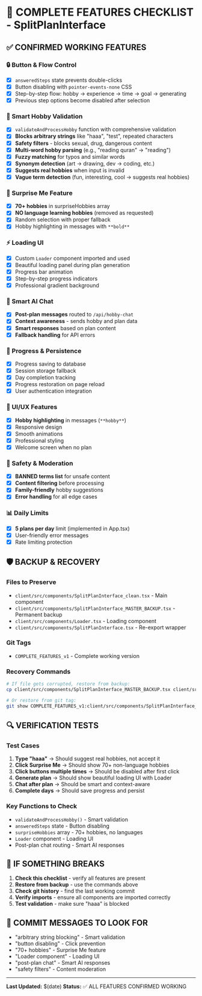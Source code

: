 # 🎯 COMPLETE FEATURES CHECKLIST - SplitPlanInterface

## ✅ CONFIRMED WORKING FEATURES

### 🔒 Button & Flow Control
- [x] `answeredSteps` state prevents double-clicks
- [x] Button disabling with `pointer-events-none` CSS
- [x] Step-by-step flow: hobby → experience → time → goal → generating
- [x] Previous step options become disabled after selection

### 🧠 Smart Hobby Validation
- [x] `validateAndProcessHobby` function with comprehensive validation
- [x] **Blocks arbitrary strings** like "haaa", "test", repeated characters
- [x] **Safety filters** - blocks sexual, drug, dangerous content
- [x] **Multi-word hobby parsing** (e.g., "reading quran" → "reading")
- [x] **Fuzzy matching** for typos and similar words
- [x] **Synonym detection** (art → drawing, dev → coding, etc.)
- [x] **Suggests real hobbies** when input is invalid
- [x] **Vague term detection** (fun, interesting, cool → suggests real hobbies)

### 🎲 Surprise Me Feature
- [x] **70+ hobbies** in surpriseHobbies array
- [x] **NO language learning hobbies** (removed as requested)
- [x] Random selection with proper fallback
- [x] Hobby highlighting in messages with `**bold**`

### ⚡ Loading UI
- [x] Custom `Loader` component imported and used
- [x] Beautiful loading panel during plan generation
- [x] Progress bar animation
- [x] Step-by-step progress indicators
- [x] Professional gradient background

### 💬 Smart AI Chat
- [x] **Post-plan messages** routed to `/api/hobby-chat`
- [x] **Context awareness** - sends hobby and plan data
- [x] **Smart responses** based on plan content
- [x] **Fallback handling** for API errors

### 💾 Progress & Persistence
- [x] Progress saving to database
- [x] Session storage fallback
- [x] Day completion tracking
- [x] Progress restoration on page reload
- [x] User authentication integration

### 🎨 UI/UX Features
- [x] **Hobby highlighting** in messages (`**hobby**`)
- [x] Responsive design
- [x] Smooth animations
- [x] Professional styling
- [x] Welcome screen when no plan

### 🚫 Safety & Moderation
- [x] **BANNED terms list** for unsafe content
- [x] **Content filtering** before processing
- [x] **Family-friendly** hobby suggestions
- [x] **Error handling** for all edge cases

### 📊 Daily Limits
- [x] **5 plans per day** limit (implemented in App.tsx)
- [x] User-friendly error messages
- [x] Rate limiting protection

## 🛡️ BACKUP & RECOVERY

### Files to Preserve
- `client/src/components/SplitPlanInterface_clean.tsx` - Main component
- `client/src/components/SplitPlanInterface_MASTER_BACKUP.tsx` - Permanent backup
- `client/src/components/Loader.tsx` - Loading component
- `client/src/components/SplitPlanInterface.tsx` - Re-export wrapper

### Git Tags
- `COMPLETE_FEATURES_v1` - Complete working version

### Recovery Commands
```bash
# If file gets corrupted, restore from backup:
cp client/src/components/SplitPlanInterface_MASTER_BACKUP.tsx client/src/components/SplitPlanInterface_clean.tsx

# Or restore from git tag:
git show COMPLETE_FEATURES_v1:client/src/components/SplitPlanInterface_clean.tsx > client/src/components/SplitPlanInterface_clean.tsx
```

## 🔍 VERIFICATION TESTS

### Test Cases
1. **Type "haaa"** → Should suggest real hobbies, not accept it
2. **Click Surprise Me** → Should show 70+ non-language hobbies
3. **Click buttons multiple times** → Should be disabled after first click
4. **Generate plan** → Should show beautiful loading UI with Loader
5. **Chat after plan** → Should be smart and context-aware
6. **Complete days** → Should save progress and persist

### Key Functions to Check
- `validateAndProcessHobby()` - Smart validation
- `answeredSteps` state - Button disabling
- `surpriseHobbies` array - 70+ hobbies, no languages
- `Loader` component - Loading UI
- Post-plan chat routing - Smart AI responses

## 🚨 IF SOMETHING BREAKS

1. **Check this checklist** - verify all features are present
2. **Restore from backup** - use the commands above
3. **Check git history** - find the last working commit
4. **Verify imports** - ensure all components are imported correctly
5. **Test validation** - make sure "haaa" is blocked

## 📝 COMMIT MESSAGES TO LOOK FOR

- "arbitrary string blocking" - Smart validation
- "button disabling" - Click prevention
- "70+ hobbies" - Surprise Me feature
- "Loader component" - Loading UI
- "post-plan chat" - Smart AI responses
- "safety filters" - Content moderation

---

**Last Updated:** $(date)
**Status:** ✅ ALL FEATURES CONFIRMED WORKING